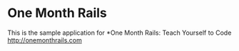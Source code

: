 # One Month Rails

This is the sample application for
*One Month Rails: Teach Yourself to Code http://onemonthrails.com

